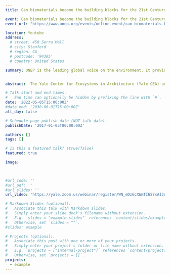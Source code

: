 ```yaml
---
title: Can biomaterials become the building blocks for the 21st Century?

event: Can biomaterials become the building blocks for the 21st Century?
event_url: "https://www.unep.org/events/online-event/can-biomaterials-become-building-blocks-21st-century"

location: Youtube
address:
  # street: 450 Serra Mall
  # city: Stanford
  # region: CA
  # postcode: '94305'
  # country: United States

summary: UNEP is the leading global voice on the environment. It provides leadership and encourages partnership in caring for the environment by inspiring, informing and enabling nations and peoples to improve their quality of life without compromising that of future generations.


abstract:  The Yale Center for Ecosystems in Architecture (Yale CEA) unites researchers across multiple fields in the development of transformative systems for the Built Environment. Alongside our partners in the Architecture, Engineering, and Construction (AEC) Industry, we seek to fundamentally re-inform the built environment process, and develop methods for buildings and cities that support biodiversity and resiliency through clean energy, water, and materials. Yale CEA takes a unique approach to transdisciplinary research by leveraging the ongoing knowledge explosion in life sciences and information technology to prioritize the requirements of both human and extended living ecosystems.

# Talk start and end times.
#   End time can optionally be hidden by prefixing the line with `#`.
date: '2022-05-05T15:00:00Z'
#date_end: '2030-06-01T15:00:00Z'
all_day: false

# Schedule page publish date (NOT talk date).
publishDate: '2017-01-05T00:00:00Z'

authors: []
tags: []

# Is this a featured talk? (true/false)
featured: true

image:
  


#url_code: ''
#url_pdf: ''
#url_slides: ''
url_video: 'https://yale.zoom.us/webinar/register/WN_eDzGcXWmTI6S7xAI3uE5sQ'

# Markdown Slides (optional).
#   Associate this talk with Markdown slides.
#   Simply enter your slide deck's filename without extension.
#   E.g. `slides = "example-slides"` references `content/slides/example-slides.md`.
#   Otherwise, set `slides = ""`.
#slides: example

# Projects (optional).
#   Associate this post with one or more of your projects.
#   Simply enter your project's folder or file name without extension.
#   E.g. `projects = ["internal-project"]` references `content/project/deep-learning/index.md`.
#   Otherwise, set `projects = []`.
projects:
  - example 
---
```




